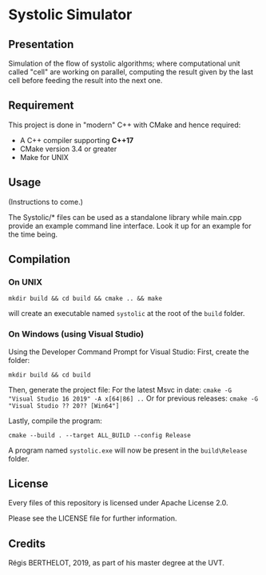 # Systolic Simulator
## Presentation
Simulation of the flow of systolic algorithms; where computational unit called "cell" are working on parallel, computing the result given by the last cell before feeding the result into the next one.

## Requirement
This project is done in "modern" C++ with CMake and hence required:
* A C++ compiler supporting **C++17**
* CMake version 3.4 or greater
* Make for UNIX

## Usage
(Instructions to come.)

The Systolic/* files can be used as a standalone library while main.cpp provide an example command line interface.
Look it up for an example for the time being.

## Compilation
### On UNIX
```
mkdir build && cd build && cmake .. && make
```
will create an executable named `systolic` at the root of the `build` folder.

### On Windows (using Visual Studio)
Using the Developer Command Prompt for Visual Studio:
First, create the folder:
```
mkdir build && cd build
```

Then, generate the project file:
For the latest Msvc in date:
`cmake -G "Visual Studio 16 2019" -A x[64|86] ..`
Or for previous releases:
`cmake -G "Visual Studio ?? 20?? [Win64"]`

Lastly, compile the program:
```
cmake --build . --target ALL_BUILD --config Release
```
A program named `systolic.exe` will now be present in the `build\Release` folder.

## License
Every files of this repository is licensed under Apache License 2.0.

Please see the LICENSE file for further information.

## Credits
Régis BERTHELOT, 2019, as part of his master degree at the UVT.
